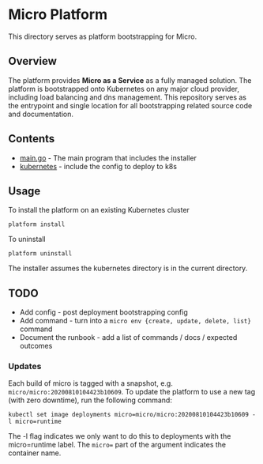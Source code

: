 # Micro Platform

This directory serves as platform bootstrapping for Micro.

## Overview

The platform provides **Micro as a Service** as a fully managed solution. The platform is 
bootstrapped onto Kubernetes on any major cloud provider, including load balancing and 
dns management. This repository serves as the entrypoint and single location for all bootstrapping
related source code and documentation.

## Contents

- [main.go](main.go) - The main program that includes the installer
- [kubernetes](kubernetes) - include the config to deploy to k8s

## Usage

To install the platform on an existing Kubernetes cluster

```
platform install
```

To uninstall

```
platform uninstall
```

The installer assumes the kubernetes directory is in the current directory.

## TODO

- Add config - post deployment bootstrapping config
- Add command - turn into a `micro env {create, update, delete, list}` command
- Document the runbook - add a list of commands / docs / expected outcomes

### Updates

Each build of micro is tagged with a snapshot, e.g. `micro/micro:20200810104423b10609`. To update the platform
to use a new tag (with zero downtime), run the following command: 

```
kubectl set image deployments micro=micro/micro:20200810104423b10609 -l micro=runtime
```

The -l flag indicates we only want to do this to deployments with the micro=runtime label. 
The `micro=` part of the argument indicates the container name.


